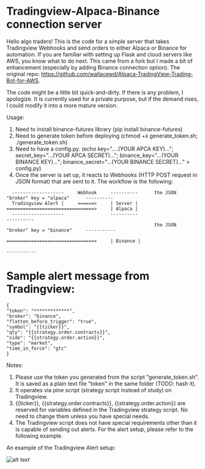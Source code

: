 # Tradingview-Alpaca-Binance connection server

Hello algo traders! This is the code for a simple server that takes Tradingview Webhooks and send orders to either Alpaca or Binance for automation. If you are familiar with setting up Flask and cloud servers like AWS, you know what to do next. This came from a fork but I made a bit of enhancement (especially by adding Binance connection option). The original repo:
https://github.com/wallacewd/Alpaca-TradingView-Trading-Bot-for-AWS. 

The code might be a little bit quick-and-dirty. If there is any problem, I apologize. It is currently used for a private purpose, but if the demand rises, I could modify it into a more mature version.

Usage: 
1. Need to install binance-futures library (pip install binance-futures)
2. Need to generate token before deploying (chmod +x generate_token.sh; ./generate_token.sh)
3. Need to have a config.py. (echo key="....(YOUR APCA KEY)..."\; secret_key="...(YOUR APCA SECRET)..."\; binance_key="...(YOUR BINANCE KEY)..."\; binance_secret="...(YOUR BINANCE SECRET)..." > config.py)
4. Once the server is set up, it reacts to Webhooks (HTTP POST request in JSON format) that are sent to it. The workflow is the following:

```
  -------------------     Webhook     ----------      the JSON "broker" key = "alpaca"      ----------
  Tradingview Alert |     ======>     | Server |      ================================>     | Alpaca |
  -------------------                 ----------                                            ----------
                                                      the JSON "broker" key = "binance"     -----------
                                                      ================================>     | Binance |
                                                                                            -----------
```
  
  
# Sample alert message from Tradingview:
```
{ 
"token": "*************",
"broker": "binance",
"flatten_before_trigger": "true",
"symbol": "{{ticker}}", 
"qty": "{{strategy.order.contracts}}", 
"side": "{{strategy.order.action}}", 
"type": "market",
"time_in_force": "gtc" 
}
```
Notes:
1. Please use the token you generated from the script "generate_token.sh". It is saved as a plain text file "token" in the same folder (TODO: hash it).
2. It operates via pine script (strategy script instead of study) on Tradingview.
3. {{ticker}}, {{strategy.order.contracts}}, {{strategy.order.action}} are reserved for variables defined in the Tradingview strategy script. No need to change them unless you have special needs.
4. The Tradingview script does not have special requirements other than it is capable of sending out alerts. For the alert setup, please refer to the following example.

An example of the Tradingview Alert setup:

![alt text](https://cdn.discordapp.com/attachments/830931439612723221/919912651121905734/Screenshot_from_2021-12-13_06-11-59.png)

